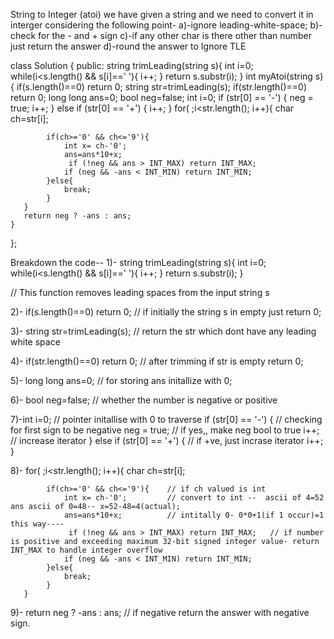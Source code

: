 String to Integer (atoi)
we  have given a string and we need to convert it in interger considering the following point-
 a)-ignore leading-white-space;
 b)-check for the - and + sign
 c)-if any other char is there other than number just return the answer
 d)-round the answer to Ignore TLE

class Solution {
public:
    string trimLeading(string s){
         int i=0;
          while(i<s.length() && s[i]==' '){
            i++;
          }
          return s.substr(i);
    }
    int myAtoi(string s) {
        if(s.length()==0) return 0;
       string str=trimLeading(s);
       if(str.length()==0) return 0;
       long long ans=0;
       bool neg=false;
       int i=0;
       if (str[0] == '-') {
            neg = true;
            i++;
        } else if (str[0] == '+') {
            i++;
        }
       for( ;i<str.length(); i++){
            char ch=str[i];
            
            if(ch>='0' && ch<='9'){
                int x= ch-'0';
                ans=ans*10+x;
                 if (!neg && ans > INT_MAX) return INT_MAX;
                if (neg && -ans < INT_MIN) return INT_MIN;
            }else{
                break;
            }
       }
       return neg ? -ans : ans;
    }
};

Breakdown the code--
1)- string trimLeading(string s){
         int i=0;
          while(i<s.length() && s[i]==' '){
            i++;
          }
          return s.substr(i);
    }

// This function removes leading spaces from the input string s

2)-  if(s.length()==0) return 0; // if initially the string s in empty just return 0;

3)- string str=trimLeading(s); //  return the  str which dont have any leading white space

4)- if(str.length()==0) return 0; // after trimming if str is empty return 0;

5)- long long ans=0; // for storing ans initallize with 0;

6)- bool neg=false; // whether the number is negative or positive

7)-int i=0;    // pointer initallise with 0 to traverse
       if (str[0] == '-') {    // checking for first sign to be negative
            neg = true;       //  if yes,, make neg bool to true
            i++;              // increase iterator
        } else if (str[0] == '+') {    // if +ve, just incrase iterator
            i++;
        }

8)-    for( ;i<str.length(); i++){
            char ch=str[i];
            
            if(ch>='0' && ch<='9'){    // if ch valued is int
                int x= ch-'0';         // convert to int --  ascii of 4=52 ans ascii of 0=48-- x=52-48=4(actual);
                ans=ans*10+x;          // intitally 0- 0*0+1(if 1 occur)=1 this way----
                 if (!neg && ans > INT_MAX) return INT_MAX;   // if number is positive and exceeding maximum 32-bit signed integer value- return INT_MAX to handle integer overflow
                if (neg && -ans < INT_MIN) return INT_MIN;
            }else{
                break;
            }
       }

9)- return neg ? -ans : ans;  // if negative return the answer with negative sign.
 
